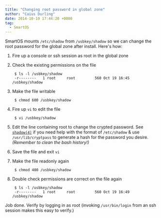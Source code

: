 ```yaml
---
title: "Changing root password in global zone"
author: "Caius Durling"
date: 2014-10-19 17:44:20 +0000
tag:
  - SmartOS
---
```


SmartOS mounts `/etc/shadow` from `/usbkey/shadow` so we can change the root password for the global zone after install. Here's how:

1. Fire up a console or ssh session as root in the global zone
2. Check the existing permissions on the file

        $ ls -l /usbkey/shadow
        -r--------   1 root     root         560 Oct 19 16:45 /usbkey/shadow

3. Make the file writable

        $ chmod 600 /usbkey/shadow

4. Fire up `vi` to edit the file

        $ vi /usbkey/shadow

5. Edit the line containing root to change the crypted password. See [`shadow(4)`][man 4 shadow] if you need help with the format of `/etc/shadow` & use `/usr/lib/cryptpass` to generate a hash for the password you desire. *(Remember to clean the bash history!)*

6. Save the file and exit `vi`

7. Make the file readonly again

        $ chmod 400 /usbkey/shadow

8. Double check permissions are correct on the file again

        $ ls -l /usbkey/shadow
        -r--------   1 root     root         560 Oct 19 16:49 /usbkey/shadow

Job done. Verify by logging in as root (invoking `/usr/bin/login` from an ssh session makes this easy to verify.)

[man 4 shadow]: https://us-east.manta.joyent.com/smartosman/public/man4/shadow.4.html
